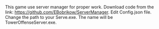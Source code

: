 This game use server manager for proper work.
Download code from the link: https://github.com/EBobrikow/ServerManager.
Edit Config.json file. Change the path to your Serve.exe. The name will be TowerOffenseServer.exe.
